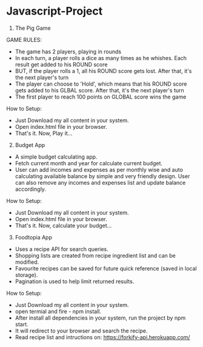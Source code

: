 # Javascript-Project

1. The Pig Game 

GAME RULES:

- The game has 2 players, playing in rounds
- In each turn, a player rolls a dice as many times as he whishes. Each result get added to his ROUND score
- BUT, if the player rolls a 1, all his ROUND score gets lost. After that, it's the next player's turn
- The player can choose to 'Hold', which means that his ROUND score gets added to his GLBAL score. After that, it's the next player's turn
- The first player to reach 100 points on GLOBAL score wins the game

How to Setup:

- Just Download my all content in your system. 
- Open index.html file in your browser. 
- That's it. Now, Play it...


2. Budget App 

- A simple budget calculating app. 
- Fetch current month and year for calculate current budget. 
- User can add incomes and expenses as per monthly wise and auto calculating available balance by simple and very friendly design. User can also remove any incomes and expenses     list and update balance accordingly. 

How to Setup:

- Just Download my all content in your system. 
- Open index.html file in your browser. 
- That's it. Now, calculate your budget...


3. Foodtopia App

- Uses a recipe API for search queries. 
- Shopping lists are created from recipe ingredient list and can be modified. 
- Favourite recipes can be saved for future quick reference (saved in local storage). 
- Pagination is used to help limit returned results.

How to Setup:

- Just Download my all content in your system.
- open termial and fire - npm install. 
- After install all dependencies in your system, run the project by npm start.
- It will redirect to your browser and search the recipe. 
- Read recipe list and intructions on: https://forkify-api.herokuapp.com/ 
